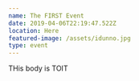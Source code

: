 ```yaml
---
name: The FIRST Event
date: 2019-04-06T22:19:47.522Z
location: Here
featured-image: /assets/idunno.jpg
type: event
---
```

THis body is TOIT
